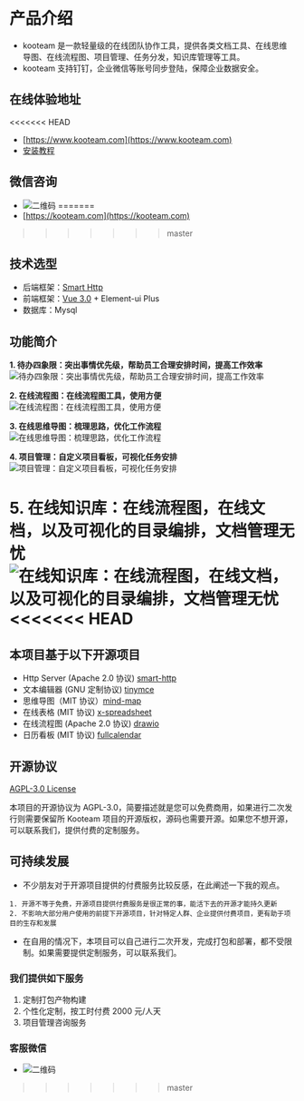 # 产品介绍

- kooteam 是一款轻量级的在线团队协作工具，提供各类文档工具、在线思维导图、在线流程图、项目管理、任务分发，知识库管理等工具。
- kooteam 支持钉钉，企业微信等账号同步登陆，保障企业数据安全。

## 在线体验地址

<<<<<<< HEAD
- [https://www.kooteam.com](https://www.kooteam.com)
- [安装教程](https://www.kooteam.com/view.html?id=5e5893bdc687557cc87e38c5)

## 微信咨询

- ![二维码](https://images.gitee.com/uploads/images/2020/0401/145236_0ce564f8_472.jpeg)
=======
- [https://kooteam.com](https://kooteam.com)
>>>>>>> master

## 技术选型

- 后端框架：[Smart Http](https://smartboot.tech/smart-http/)
- 前端框架：[Vue 3.0](https://cn.vuejs.org/) + Element-ui Plus
- 数据库：Mysql

## 功能简介

**1. 待办四象限：突出事情优先级，帮助员工合理安排时间，提高工作效率**
![待办四象限：突出事情优先级，帮助员工合理安排时间，提高工作效率](https://images.gitee.com/uploads/images/2020/0401/145234_27d3043d_472.jpeg)

**2. 在线流程图：在线流程图工具，使用方便**
![在线流程图：在线流程图工具，使用方便](https://images.gitee.com/uploads/images/2020/0401/145236_7ff14512_472.jpeg)

**3. 在线思维导图：梳理思路，优化工作流程**
![在线思维导图：梳理思路，优化工作流程](https://images.gitee.com/uploads/images/2020/0401/145237_69870064_472.jpeg)

**4. 项目管理：自定义项目看板，可视化任务安排**
![项目管理：自定义项目看板，可视化任务安排](https://images.gitee.com/uploads/images/2020/0401/145234_a7d7681b_472.jpeg)

**5. 在线知识库：在线流程图，在线文档，以及可视化的目录编排，文档管理无忧**
![在线知识库：在线流程图，在线文档，以及可视化的目录编排，文档管理无忧](https://images.gitee.com/uploads/images/2020/0401/145236_3368ae12_472.jpeg)
<<<<<<< HEAD
=======

## 本项目基于以下开源项目

- Http Server (Apache 2.0 协议) [smart-http](https://github.com/smartboot/smart-http)
- 文本编辑器 (GNU 定制协议) [tinymce](https://github.com/tinymce/tinymce)
- 思维导图（MIT 协议）[mind-map](https://github.com/wanglin2/mind-map)
- 在线表格 (MIT 协议) [x-spreadsheet](https://github.com/myliang/x-spreadsheet)
- 在线流程图 (Apache 2.0 协议) [drawio](https://github.com/jgraph/mxgraph-js)
- 日历看板 (MIT 协议) [fullcalendar](https://github.com/fullcalendar/fullcalendar)

## 开源协议

[AGPL-3.0 License](https://www.gnu.org/licenses/gpl-3.0.html)

本项目的开源协议为 AGPL-3.0，简要描述就是您可以免费商用，如果进行二次发行则需要保留所 Kooteam 项目的开源版权，源码也需要开源。如果您不想开源，可以联系我们，提供付费的定制服务。

## 可持续发展

- 不少朋友对于开源项目提供的付费服务比较反感，在此阐述一下我的观点。

```
1. 开源不等于免费，开源项目提供付费服务是很正常的事，能活下去的开源才能持久更新
2. 不影响大部分用户使用的前提下开源项目，针对特定人群、企业提供付费项目，更有助于项目的生存和发展
```

- 在自用的情况下，本项目可以自己进行二次开发，完成打包和部署，都不受限制。如果需要提供定制服务，可以联系我们。

### 我们提供如下服务

1. 定制打包产物构建
2. 个性化定制，按工时付费 2000 元/人天
3. 项目管理咨询服务

### 客服微信

- ![二维码](https://images.gitee.com/uploads/images/2020/0401/145236_0ce564f8_472.jpeg)
>>>>>>> master
